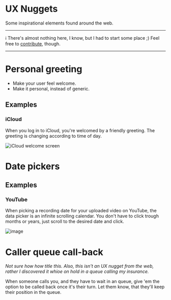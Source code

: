 # UX Nuggets
Some inspirational elements found around the web.

----------

ℹ️ There's almost nothing here, I know, but I had to start some place ;) Feel free to [contribute](https://github.com/SteffenGivard/ux-nuggets/issues/new), though.

----------

# Personal greeting

- Make your user feel welcome.
- Make it personal, instead of generic.

## Examples

### iCloud

When you log in to iCloud, you're welcomed by a friendly greeting. 
The greeting is changing according to time of day.

![iCloud welcome screen](https://user-images.githubusercontent.com/2188806/106479112-3cab2880-64aa-11eb-8657-6db703356496.png)

# Date pickers

## Examples

### YouTube

When picking a recording date for your uploaded video on YouTube, the data picker is an infinite scrolling calendar. You don't have to click trough months or years, just scroll to the desired date and click.

![image](https://user-images.githubusercontent.com/2188806/106584461-80ec0680-6546-11eb-91ba-4f558b15213f.png)

# Caller queue call-back

_Not sure how how title this. Also, this isn't an UX nugget from the web, rather I discovered it whioe on hold in a queue calling my insurance._

When someone calls you, and they have to wait in an queue, give 'em the option to be called back once it's their turn. Let them know, that they'll keep their position in the queue.
